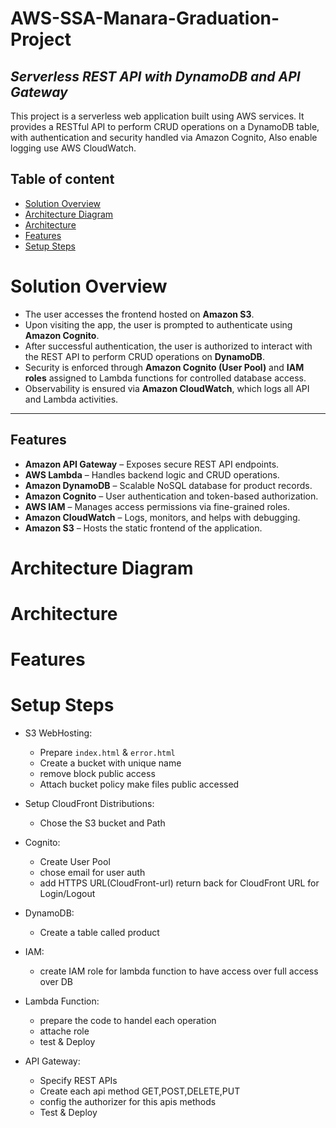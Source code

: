 # AWS-SSA-Manara-Graduation-Project

## ***Serverless REST API with DynamoDB and API Gateway***
This project is a serverless web application built using AWS services. It provides a RESTful API to perform CRUD operations on a DynamoDB table, with authentication and security handled via Amazon Cognito, Also enable logging use AWS CloudWatch.

## Table of content
- [Solution Overview](#solution-overview)
- [Architecture Diagram](#architecture-diagram)
- [Architecture](#architecture)
- [Features](#features)
- [Setup Steps](#setup-steps)

# Solution Overview

- The user accesses the frontend hosted on **Amazon S3**.
- Upon visiting the app, the user is prompted to authenticate using **Amazon Cognito**.
- After successful authentication, the user is authorized to interact with the REST API to perform CRUD operations on **DynamoDB**.
- Security is enforced through **Amazon Cognito (User Pool)** and **IAM roles** assigned to Lambda functions for controlled database access.
- Observability is ensured via **Amazon CloudWatch**, which logs all API and Lambda activities.
---

## Features
- **Amazon API Gateway** – Exposes secure REST API endpoints.
- **AWS Lambda** – Handles backend logic and CRUD operations.
- **Amazon DynamoDB** – Scalable NoSQL database for product records.
- **Amazon Cognito** – User authentication and token-based authorization.
- **AWS IAM** – Manages access permissions via fine-grained roles.
- **Amazon CloudWatch** – Logs, monitors, and helps with debugging.
- **Amazon S3** – Hosts the static frontend of the application.


# Architecture Diagram

# Architecture

# Features

# Setup Steps
- S3 WebHosting:
    - Prepare `index.html` & `error.html`
    - Create a bucket with unique name
    - remove block public access 
    - Attach bucket policy make files public accessed

- Setup CloudFront Distributions:
    - Chose the S3 bucket and Path

- Cognito:
    - Create User Pool 
    - chose email for user auth
    - add HTTPS URL(CloudFront-url) return back for CloudFront URL for Login/Logout

- DynamoDB:
    - Create a table called product

- IAM:
    - create IAM role for lambda function to have access over full access over DB

- Lambda Function:
    - prepare the code to handel each operation 
    - attache role
    - test & Deploy

- API Gateway:
    - Specify REST APIs
    - Create each api method GET,POST,DELETE,PUT
    - config the authorizer for this apis methods
    - Test & Deploy



